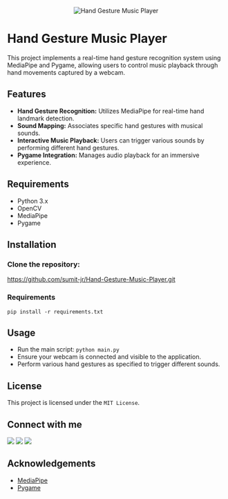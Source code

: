 
<p align="center">
<img src="https://github.com/sumit-jr/Hand-Gesture-Music-Player/assets/81641001/59a37830-73e8-48ff-ba09-4b503ff2b256" alt="Hand Gesture Music Player">
</p>

# Hand Gesture Music Player

This project implements a real-time hand gesture recognition system using MediaPipe and Pygame, allowing users to control music playback through hand movements captured by a webcam.

## Features

- **Hand Gesture Recognition:** Utilizes MediaPipe for real-time hand landmark detection.
- **Sound Mapping:** Associates specific hand gestures with musical sounds.
- **Interactive Music Playback:** Users can trigger various sounds by performing different hand gestures.
- **Pygame Integration:** Manages audio playback for an immersive experience.

## Requirements

- Python 3.x
- OpenCV
- MediaPipe
- Pygame

## Installation
### Clone the repository:
   https://github.com/sumit-jr/Hand-Gesture-Music-Player.git
   
### Requirements
  `pip install -r requirements.txt`

## Usage
- Run the main script: `python main.py`
- Ensure your webcam is connected and visible to the application.
- Perform various hand gestures as specified to trigger different sounds.  

## License
This project is licensed under the `MIT License`.

## Connect with me
<a href="https://twitter.com/SumitSah_jr" target="blank"><img src="https://img.icons8.com/color/35/000000/twitter--v2.png"/></a> <a href="https://www.linkedin.com/in/sumit-prasad-sah/" target="blank"><img src="https://img.icons8.com/color/35/000000/linkedin.png"/></a> <a href="mailto:er.sahsumit@gmail.com" target="blank"><img src="https://img.icons8.com/color/35/000000/gmail.png"/></a>

## Acknowledgements
- [MediaPipe](https://google.github.io/mediapipe/)
- [Pygame](https://www.pygame.org/)



      
